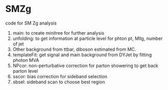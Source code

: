 # SMZg
code for SM Zg analysis
1. main: to create minitree for further analysis
2. unfolding: to get information at particle level for phton pt, Mllg, number of jet
3. Other background from ttbar, diboson estimated from MC.
4. templateFit: get signal and main background from DYJet by fitting photon MVA
5. NPcor: non-perturbative correction for parton showering to get back parton level
6. sscor: bias correction for sideband selection
5. sbsel: sideband scan to choose best region
